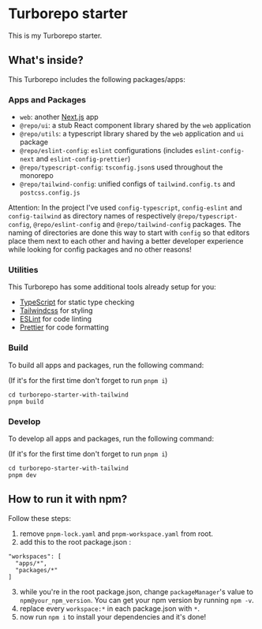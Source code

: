 # Turborepo starter

This is my Turborepo starter.

## What's inside?

This Turborepo includes the following packages/apps:

### Apps and Packages

- `web`: another [Next.js](https://nextjs.org/) app
- `@repo/ui`: a stub React component library shared by the `web` application
- `@repo/utils`: a typescript library shared by the `web` application and `ui` package
- `@repo/eslint-config`: `eslint` configurations (includes `eslint-config-next` and `eslint-config-prettier`)
- `@repo/typescript-config`: `tsconfig.json`s used throughout the monorepo
- `@repo/tailwind-config`: unified configs of `tailwind.config.ts` and `postcss.config.js`

Attention: In the project I've used `config-typescript`, `config-eslint` and `config-tailwind` as directory names of respectively `@repo/typescript-config`, `@repo/eslint-config` and `@repo/tailwind-config` packages. The naming of directories are done this way to start with `config` so that editors place them next to each other and having a better developer experience while looking for config packages and no other reasons!

### Utilities

This Turborepo has some additional tools already setup for you:

- [TypeScript](https://www.typescriptlang.org/) for static type checking
- [Tailwindcss](https://tailwindcss.com/) for styling
- [ESLint](https://eslint.org/) for code linting
- [Prettier](https://prettier.io) for code formatting

### Build

To build all apps and packages, run the following command:

(If it's for the first time don't forget to run `pnpm i`)

```
cd turborepo-starter-with-tailwind
pnpm build
```

### Develop

To develop all apps and packages, run the following command:

(If it's for the first time don't forget to run `pnpm i`)

```
cd turborepo-starter-with-tailwind
pnpm dev
```

## How to run it with npm?

Follow these steps:

1. remove `pnpm-lock.yaml` and `pnpm-workspace.yaml` from root.
2. add this to the root package.json :

```
"workspaces": [
  "apps/*",
  "packages/*"
]
```

3. while you're in the root package.json, change `packageManager`'s value to `npm@your_npm_version`. You can get your npm version by running `npm -v`.
4. replace every `workspace:*` in each package.json with `*`.
5. now run `npm i` to install your dependencies and it's done!
